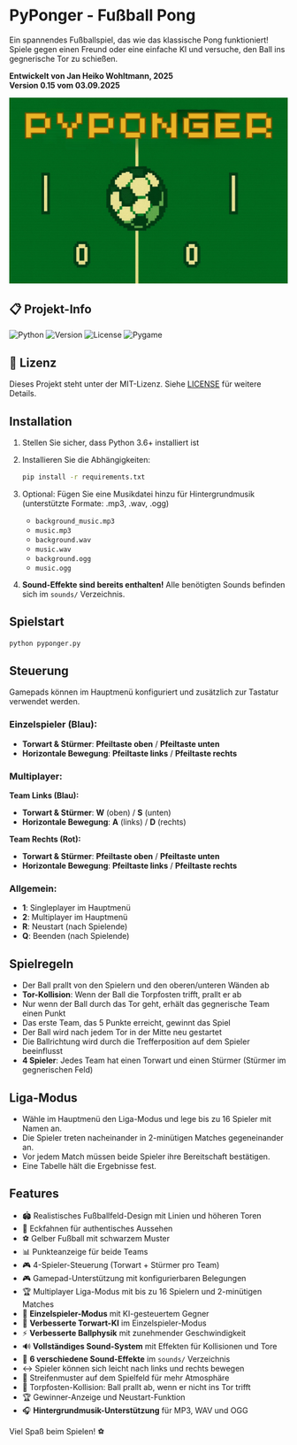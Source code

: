 # PyPonger - Fußball Pong

Ein spannendes Fußballspiel, das wie das klassische Pong funktioniert! Spiele gegen einen Freund oder eine einfache KI und versuche, den Ball ins gegnerische Tor zu schießen.

**Entwickelt von Jan Heiko Wohltmann, 2025**  
**Version 0.15 vom 03.09.2025**

![PyPonger Startscreen](start.jpg)

## 📋 Projekt-Info

![Python](https://img.shields.io/badge/Python-3.6+-blue.svg?style=for-the-badge&logo=python&logoColor=white)
![Version](https://img.shields.io/badge/Version-0.15-green.svg?style=for-the-badge)
![License](https://img.shields.io/badge/License-MIT-yellow.svg?style=for-the-badge)
![Pygame](https://img.shields.io/badge/Pygame-2.5.2-orange.svg?style=for-the-badge)

## 📄 Lizenz

Dieses Projekt steht unter der MIT-Lizenz. Siehe [LICENSE](LICENSE) für weitere Details.

## Installation

1. Stellen Sie sicher, dass Python 3.6+ installiert ist
2. Installieren Sie die Abhängigkeiten:
   ```bash
   pip install -r requirements.txt
   ```
3. Optional: Fügen Sie eine Musikdatei hinzu für Hintergrundmusik (unterstützte Formate: .mp3, .wav, .ogg)
   - `background_music.mp3`
   - `music.mp3`
   - `background.wav`
   - `music.wav`
   - `background.ogg`
   - `music.ogg`

4. **Sound-Effekte sind bereits enthalten!** Alle benötigten Sounds befinden sich im `sounds/` Verzeichnis.

## Spielstart

```bash
python pyponger.py
```

## Steuerung

Gamepads können im Hauptmenü konfiguriert und zusätzlich zur Tastatur verwendet werden.

### Einzelspieler (Blau):
- **Torwart & Stürmer**: **Pfeiltaste oben** / **Pfeiltaste unten**
- **Horizontale Bewegung**: **Pfeiltaste links** / **Pfeiltaste rechts**

### Multiplayer:
**Team Links (Blau):**
- **Torwart & Stürmer**: **W** (oben) / **S** (unten)
- **Horizontale Bewegung**: **A** (links) / **D** (rechts)

**Team Rechts (Rot):**
- **Torwart & Stürmer**: **Pfeiltaste oben** / **Pfeiltaste unten**
- **Horizontale Bewegung**: **Pfeiltaste links** / **Pfeiltaste rechts**

### Allgemein:
- **1**: Singleplayer im Hauptmenü
- **2**: Multiplayer im Hauptmenü
- **R**: Neustart (nach Spielende)
- **Q**: Beenden (nach Spielende)

## Spielregeln

- Der Ball prallt von den Spielern und den oberen/unteren Wänden ab
- **Tor-Kollision**: Wenn der Ball die Torpfosten trifft, prallt er ab
- Nur wenn der Ball durch das Tor geht, erhält das gegnerische Team einen Punkt
- Das erste Team, das 5 Punkte erreicht, gewinnt das Spiel
- Der Ball wird nach jedem Tor in der Mitte neu gestartet
- Die Ballrichtung wird durch die Trefferposition auf dem Spieler beeinflusst
- **4 Spieler**: Jedes Team hat einen Torwart und einen Stürmer (Stürmer im gegnerischen Feld)

## Liga-Modus

- Wähle im Hauptmenü den Liga-Modus und lege bis zu 16 Spieler mit Namen an.
- Die Spieler treten nacheinander in 2-minütigen Matches gegeneinander an.
- Vor jedem Match müssen beide Spieler ihre Bereitschaft bestätigen.
- Eine Tabelle hält die Ergebnisse fest.

## Features

- 🏟️ Realistisches Fußballfeld-Design mit Linien und höheren Toren
- 🏁 Eckfahnen für authentisches Aussehen
- ⚽ Gelber Fußball mit schwarzem Muster
- 📊 Punkteanzeige für beide Teams
- 🎮 4-Spieler-Steuerung (Torwart + Stürmer pro Team)
- 🎮 Gamepad-Unterstützung mit konfigurierbaren Belegungen
- 🏆 Multiplayer Liga-Modus mit bis zu 16 Spielern und 2-minütigen Matches
- 👤 **Einzelspieler-Modus** mit KI-gesteuertem Gegner
- 🤖 **Verbesserte Torwart-KI** im Einzelspieler-Modus
- ⚡ **Verbesserte Ballphysik** mit zunehmender Geschwindigkeit
- 🔊 **Vollständiges Sound-System** mit Effekten für Kollisionen und Tore
- 🎵 **6 verschiedene Sound-Effekte** im `sounds/` Verzeichnis
- ↔️ Spieler können sich leicht nach links und rechts bewegen
- 🌱 Streifenmuster auf dem Spielfeld für mehr Atmosphäre
- 🥅 Torpfosten-Kollision: Ball prallt ab, wenn er nicht ins Tor trifft
- 🏆 Gewinner-Anzeige und Neustart-Funktion
- 🎧 **Hintergrundmusik-Unterstützung** für MP3, WAV und OGG

Viel Spaß beim Spielen! ⚽

